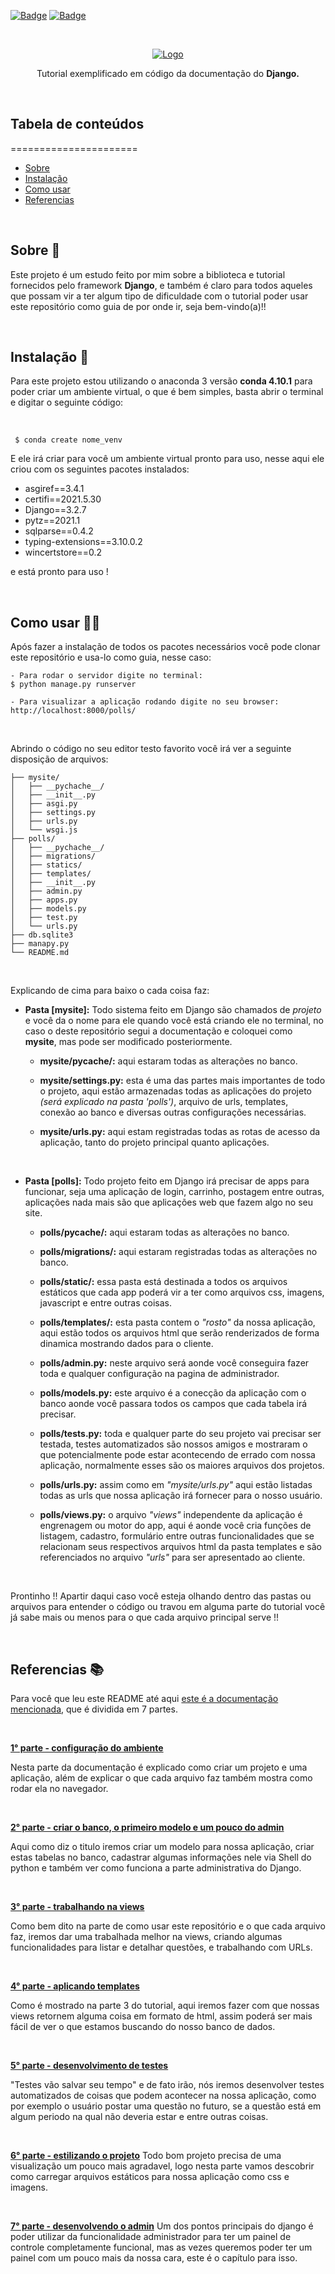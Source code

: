 [![Badge](https://img.shields.io/badge/python-3.2.6-%233776AB)](https://www.python.org/)
[![Badge](https://img.shields.io/badge/django-3.2.7-%23%23092E20)](https://www.djangoproject.com/)

<br />
<p align="center">
  <a href="https://www.djangoproject.com/">
    <img src="https://static.djangoproject.com/img/logos/django-logo-negative.svg" alt="Logo">
  </a>
</p>
<p align="center">
    Tutorial exemplificado em código da documentação do <strong>Django.</strong>
</p>

<br/>

## **Tabela de conteúdos**
======================

   * [Sobre](#sobre-)
   * [Instalação](#instalacao-)
   * [Como usar](#como-usar)
   * [Referencias](#tecnologias)



<br/>

## **Sobre** 📄
Este projeto é um estudo feito por mim sobre a biblioteca e tutorial fornecidos pelo framework **Django**, e também é claro para todos aqueles que possam vir a ter algum tipo de dificuldade com o tutorial poder usar este repositório como guia de por onde ir, seja bem-vindo(a)!!


<br/>

## **Instalação** 🔨
Para este projeto estou utilizando o anaconda 3 versão **conda 4.10.1** para poder criar um ambiente virtual, o que é bem simples, basta abrir o terminal e digitar o seguinte código:

<br/>

```
 $ conda create nome_venv
```

E ele irá criar para você um ambiente virtual pronto para uso, nesse aqui ele criou com os seguintes pacotes instalados:
- asgiref==3.4.1
- certifi==2021.5.30
- Django==3.2.7
- pytz==2021.1
- sqlparse==0.4.2
- typing-extensions==3.10.0.2
- wincertstore==0.2  

e está pronto para uso !

<br/>


## **Como usar** 👨‍🏭
Após fazer a instalação de todos os pacotes necessários você pode clonar este repositório e usa-lo como guia, nesse caso:

```
- Para rodar o servidor digite no terminal:
$ python manage.py runserver

- Para visualizar a aplicação rodando digite no seu browser:
http://localhost:8000/polls/
```

<br/>

Abrindo o código no seu editor testo favorito você irá ver a seguinte disposição de arquivos:
```
├── mysite/
│   ├── __pychache__/
│   ├── __init__.py
│   ├── asgi.py
│   ├── settings.py
│   ├── urls.py
│   └── wsgi.js
├── polls/
│   ├── __pychache__/
│   ├── migrations/
│   ├── statics/
│   ├── templates/
│   ├── __init__.py
│   ├── admin.py
│   ├── apps.py
│   ├── models.py
│   ├── test.py
│   └── urls.py
├── db.sqlite3
├── manapy.py
└── README.md
```

<br/>


Explicando de cima para baixo o cada coisa faz:

- **Pasta [mysite]:** Todo sistema feito em Django são chamados de *projeto* e você da o nome para ele quando você está criando ele no terminal, no caso o deste repositório segui a documentação e coloquei como **mysite**, mas pode ser modificado posteriormente.

  - **mysite/__pycache__/:** aqui estaram todas as alterações no banco.

  - **mysite/settings.py:** esta é uma das partes mais importantes de todo o projeto, aqui estão armazenadas todas as aplicações do projeto *(será explicado na pasta 'polls')*, arquivo de urls, templates, conexão ao banco e diversas outras configurações necessárias.

  - **mysite/urls.py:** aqui estam registradas todas as rotas de acesso da aplicação, tanto do projeto principal quanto aplicações.

<br/>

- **Pasta [polls]:** Todo projeto feito em Django irá precisar de apps para funcionar, seja uma aplicação de login, carrinho, postagem entre outras, aplicações nada mais são que aplicações web que fazem algo no seu site.

  - **polls/__pycache__/:** aqui estaram todas as alterações no banco.

  - **polls/migrations/:** aqui estaram registradas todas as alterações no banco.

  - **polls/static/:** essa pasta está destinada a todos os arquivos estáticos que cada app poderá vir a ter como arquivos css, imagens, javascript e entre outras coisas.

  - **polls/templates/:** esta pasta contem o *"rosto"* da nossa aplicação, aqui estão todos os arquivos html que serão renderizados de forma dinamica mostrando dados para o cliente.

  - **polls/admin.py:** neste arquivo será aonde você conseguira fazer toda e qualquer configuração na pagina de administrador.

  - **polls/models.py:** este arquivo é a conecção da aplicação com o banco aonde você passara todos os campos que cada tabela irá precisar.

  - **polls/tests.py:** toda e qualquer parte do seu projeto vai precisar ser testada, testes automatizados são nossos amigos e mostraram o que potencialmente pode estar acontecendo de errado com nossa aplicação, normalmente esses são os maiores arquivos dos projetos.

  - **polls/urls.py:** assim como em *"mysite/urls.py"* aqui estão listadas todas as urls que nossa aplicação irá fornecer para o nosso usuário. 

  - **polls/views.py:** o arquivo *"views"* independente da aplicação é engrenagem ou motor do app, aqui é aonde você cria funções de listagem, cadastro, formulário entre outras funcionalidades que se relacionam seus respectivos arquivos html da pasta templates e são referenciados no arquivo *"urls"* para ser apresentado ao cliente.

<br/>

Prontinho !! Apartir daqui caso você esteja olhando dentro das pastas ou arquivos para entender o código ou travou em alguma parte do tutorial você já sabe mais ou menos para o que cada arquivo principal serve !!

<br/>

## **Referencias** 📚

Para você que leu este README até aqui [este é a documentação mencionada](https://www.djangoproject.com/start/), que é dividida em 7 partes.

<br/>

[**1° parte - configuração do ambiente**](https://docs.djangoproject.com/pt-br/3.2/intro/tutorial01/)

Nesta parte da documentação é explicado como criar um projeto e uma aplicação, além de explicar o que cada arquivo faz também mostra como rodar ela no navegador.

<br/>

[**2° parte - criar o banco, o primeiro modelo e um pouco do admin**](https://docs.djangoproject.com/pt-br/3.2/intro/tutorial02/)

Aqui como diz o titulo iremos criar um modelo para nossa aplicação, criar estas tabelas no banco, cadastrar algumas informações nele via Shell do python e também ver como funciona a parte administrativa do Django.

<br/>

[**3° parte - trabalhando na views**](https://docs.djangoproject.com/pt-br/3.2/intro/tutorial03/)

Como bem dito na parte de como usar este repositório e o que cada arquivo faz, iremos dar uma trabalhada melhor na views, criando algumas funcionalidades para listar e detalhar questões, e trabalhando com URLs.

<br/>

[**4° parte - aplicando templates**](https://docs.djangoproject.com/pt-br/3.2/intro/tutorial04/)

Como é mostrado  na parte 3 do tutorial, aqui iremos fazer com que nossas views retornem alguma coisa em formato de html, assim poderá ser mais fácil de ver o que estamos buscando do nosso banco de dados.

<br/>

[**5° parte - desenvolvimento de testes**](https://docs.djangoproject.com/pt-br/3.2/intro/tutorial05/)

"Testes vão salvar seu tempo" e de fato irão, nós iremos desenvolver testes automatizados de coisas que podem acontecer na nossa aplicação, como por exemplo o usuário postar uma questão no futuro, se a questão está em algum periodo na qual não deveria estar e entre outras coisas.

<br/>

[**6° parte - estilizando o projeto**](https://docs.djangoproject.com/pt-br/3.2/intro/tutorial06/)
Todo bom projeto precisa de uma visualização um pouco mais agradavel, logo nesta parte vamos descobrir como carregar arquivos estáticos para nossa aplicação como css e imagens.

<br/>

[**7° parte - desenvolvendo o admin**](https://docs.djangoproject.com/pt-br/3.2/intro/tutorial07/)
Um dos pontos principais do django é poder utilizar da funcionalidade administrador para ter um painel de controle completamente funcional, mas as vezes queremos poder ter um painel com um pouco mais da nossa cara, este é o capítulo para isso.



